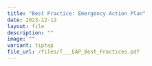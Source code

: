 ```yaml
---
title: "Best Practice: Emergency Action Plan"
date: 2023-12-12
layout: file
description: ""
image: ""
variant: tiptap
file_url: /files/T___EAP_Best_Practices.pdf
---
```

